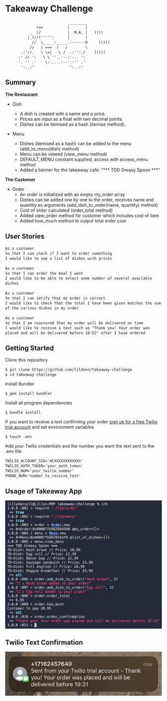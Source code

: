 Takeaway Challenge
==================
```
                            _________
              r==           |       |
           _  //            |  M.A. |   ))))
          |_)//(''''':      |       |
            //  \_____:_____.-------D     )))))
           //   | ===  |   /        \
       .:'//.   \ \=|   \ /  .:'':./    )))))
      :' // ':   \ \ ''..'--:'-.. ':
      '. '' .'    \:.....:--'.-'' .'
       ':..:'                ':..:'

 ```

Summary
-----

**The Restaurant**
* Dish
  * A dish is created with a name and a price. 
  * Prices are input as a float with two decimal points.
  * Dishes can be itemised as a hash (itemise method).

* Menu
  * Dishes (itemised as a hash) can be added to the menu (add_to_menu(dish) method)
  * Menu can be viewed (view_menu method)
  * DEFAULT_MENU constant supplied, access with access_menu method
  * Added a banner for the takeaway cafe: "*** TDD Greasy Spoon ***"

**The Customer**
* Order
  * An order is initialized with an empty my_order array 
  * Dishes can be added one by one to the order, receives name and quantity as arguments (add_dish_to_order(name, quantity) method)
  * Cost of order calculated (order_total method)
  * Added view_order method for customer which includes cost of item 
  * Added how_much method to output total order cost
  

User Stories
-----

```
As a customer
So that I can check if I want to order something
I would like to see a list of dishes with prices

As a customer
So that I can order the meal I want
I would like to be able to select some number of several available dishes

As a customer
So that I can verify that my order is correct
I would like to check that the total I have been given matches the sum of the various dishes in my order

As a customer
So that I am reassured that my order will be delivered on time
I would like to receive a text such as "Thank you! Your order was placed and will be delivered before 18:52" after I have ordered
```

Getting Started
-----

Clone this repository
```
$ git clone https://github.com/lildann/takeaway-challenge
$ cd takeaway-challenge
```

Install Bundler
```
$ gem install bundler
```

Install all program dependencies
```
$ bundle install
```

If you want to receive a text confirming your order [sign up for a free Twilio trial account](https://www.twilio.com/docs/usage/tutorials/how-to-use-your-free-trial-account) and set environment variables
```
$ touch .env
```

Add your Twilio credentials and the number you want the text sent to the .env file 
```
TWILIO_ACCOUNT_SID='ACXXXXXXXXXXXX'
TWILIO_AUTH_TOKEN='your_auth_token'
TWILIO_NUM='your_twilio_number'
PHONE_NUM='number_to_receive_text'
```

Usage of Takeaway App
-----
![IRB](images/takeaway.png)

Twilio Text Confirmation
-----
![Text message](images/twilio-text.jpg)